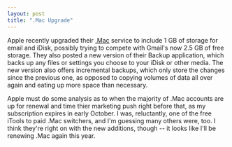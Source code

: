 ```yaml
---
layout: post
title: ".Mac Upgrade"
---
```

Apple recently upgraded their [.Mac](http://www.mac.com) service to include 1 GB of storage for email and iDisk, possibly trying to compete with Gmail's now 2.5 GB of free storage. They also posted a new version of their Backup application, which backs up any files or settings you choose to your iDisk or other media. The new version also offers incremental backups, which only store the changes since the previous one, as opposed to copying volumes of data all over again and eating up more space than necessary.

Apple must do some analysis as to when the majority of .Mac accounts are up for renewal and time thier marketing push right before that, as my subscription expires in early October.  I was, reluctantly, one of the free iTools to paid .Mac switchers, and I'm guessing many others were, too.  I think they're right on with the new additions, though -- it looks like I'll be renewing .Mac again this year.
